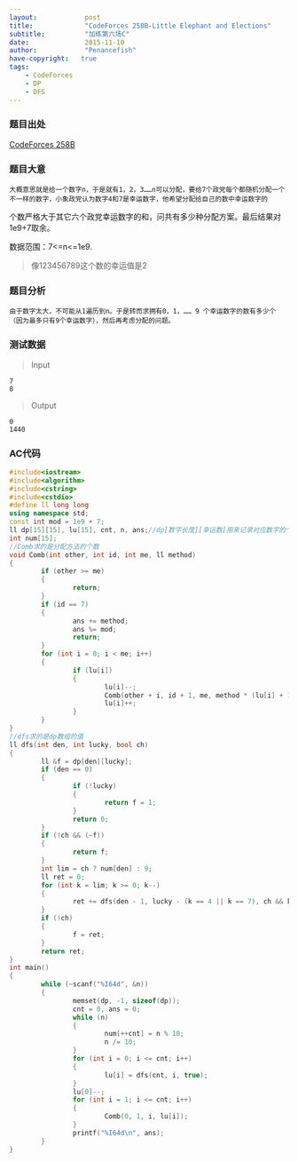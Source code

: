```yaml
---
layout:            post
title:             "CodeForces 258B-Little Elephant and Elections"
subtitle:          "加练第六场C"
date:              2015-11-10
author:            "Penancefish"
have-copyright:   true
tags:
    - CodeForces
    - DP
    - DFS
---
```

### 题目出处

[CodeForces 258B](http://codeforces.com/problemset/problem/258/B)

### 题目大意

    大概意思就是给一个数字n，于是就有1，2，3……n可以分配，要给7个政党每个都随机分配一个不一样的数字，小象政党认为数字4和7是幸运数字，他希望分配给自己的数中幸运数字的
个数严格大于其它六个政党幸运数字的和，问共有多少种分配方案。最后结果对1e9+7取余。

数据范围：7<=n<=1e9.

>像123456789这个数的幸运值是2

### 题目分析

    由于数字太大，不可能从1遍历到n。于是转而求拥有0，1，…… 9 个幸运数字的数有多少个（因为最多只有9个幸运数字），然后再考虑分配的问题。

### 测试数据

>Input

```
7
8
```

>Output

```
0
1440
```


### AC代码

``` cpp
#include<iostream>
#include<algorithm>
#include<cstring>
#include<cstdio>
#define ll long long
using namespace std;
const int mod = 1e9 + 7;
ll dp[15][15], lu[15], cnt, n, ans;//dp[数字长度][幸运数]用来记录对应数字的个数
int num[15];
//Comb求的是分配方法的个数
void Comb(int other, int id, int me, ll method)
{
        if (other >= me)
        {
                return;
        }
        if (id == 7)
        {
                ans += method;
                ans %= mod;
                return;
        }
        for (int i = 0; i < me; i++)
        {
                if (lu[i])
                {
                        lu[i]--;
                        Comb(other + i, id + 1, me, method * (lu[i] + 1) % mod);
                        lu[i]++;
                }
        }
}
//dfs求的是dp数组的值
ll dfs(int den, int lucky, bool ch)
{
        ll &f = dp[den][lucky];
        if (den == 0)
        {
                if (!lucky)
                {
                        return f = 1;
                }
                return 0;
        }
        if (!ch && (~f))
        {
                return f;
        }
        int lim = ch ? num[den] : 9;
        ll ret = 0;
        for (int k = lim; k >= 0; k--)
        {
                ret += dfs(den - 1, lucky - (k == 4 || k == 7), ch && k == lim);
        }
        if (!ch)
        {
                f = ret;
        }
        return ret;
}
int main()
{
        while (~scanf("%I64d", &n))
        {
                memset(dp, -1, sizeof(dp));
                cnt = 0, ans = 0;
                while (n)
                {
                        num[++cnt] = n % 10;
                        n /= 10;
                }
                for (int i = 0; i <= cnt; i++)
                {
                        lu[i] = dfs(cnt, i, true);
                }
                lu[0]--;
                for (int i = 1; i <= cnt; i++)
                {
                        Comb(0, 1, i, lu[i]);
                }
                printf("%I64d\n", ans);
        }
}

```
